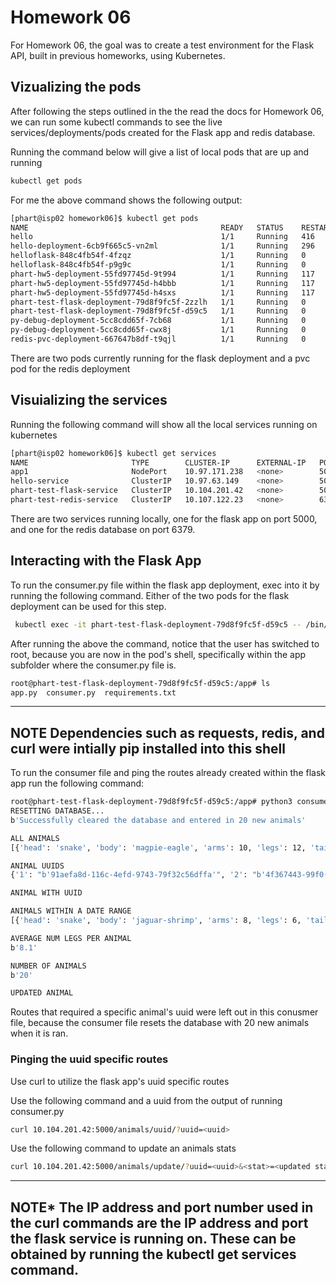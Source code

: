 # Homework 06

For Homework 06, the goal was to create a test environment for the Flask API, built in previous homeworks, using Kubernetes.   

## Vizualizing the pods 

After following the steps outlined in the the read the docs for Homework 06, we can run some kubectl commands to see the live services/deployments/pods created for the Flask app and redis database.

Running the command below will give a list of local pods that are up and running

```bash
kubectl get pods
```

For me the above command shows the following output:

```bash
[phart@isp02 homework06]$ kubectl get pods
NAME                                           READY   STATUS    RESTARTS   AGE
hello                                          1/1     Running   416        17d
hello-deployment-6cb9f665c5-vn2ml              1/1     Running   296        12d
helloflask-848c4fb54f-4fzqz                    1/1     Running   0          10d
helloflask-848c4fb54f-p9g9c                    1/1     Running   0          10d
phart-hw5-deployment-55fd97745d-9t994          1/1     Running   117        4d21h
phart-hw5-deployment-55fd97745d-h4bbb          1/1     Running   117        4d21h
phart-hw5-deployment-55fd97745d-h4sxs          1/1     Running   117        4d21h
phart-test-flask-deployment-79d8f9fc5f-2zzlh   1/1     Running   0          3d1h
phart-test-flask-deployment-79d8f9fc5f-d59c5   1/1     Running   0          3d1h
py-debug-deployment-5cc8cdd65f-7cb68           1/1     Running   0          10d
py-debug-deployment-5cc8cdd65f-cwx8j           1/1     Running   0          3d8h
redis-pvc-deployment-667647b8df-t9qjl          1/1     Running   0          5d7h
```

There are two pods currently running for the flask deployment and a pvc pod for the redis deployment


## Visuializing the services

Running the following command will show all the local services running on kubernetes

```bash
[phart@isp02 homework06]$ kubectl get services
NAME                       TYPE        CLUSTER-IP      EXTERNAL-IP   PORT(S)          AGE
app1                       NodePort    10.97.171.238   <none>        5000:30774/TCP   4d5h
hello-service              ClusterIP   10.97.63.149    <none>        5000/TCP         10d
phart-test-flask-service   ClusterIP   10.104.201.42   <none>        5000/TCP         3d3h
phart-test-redis-service   ClusterIP   10.107.122.23   <none>        6379/TCP         5d8h 
```

There are two services running locally, one for the flask app on port 5000, and one for the redis database on port 6379.


## Interacting with the Flask App

To run the consumer.py file within the flask app deployment, exec into it by running the following command. Either of the two pods for the flask deployment can be used for this step.

```bash
 kubectl exec -it phart-test-flask-deployment-79d8f9fc5f-d59c5 -- /bin/bash
```

After running the above the command, notice that the user has switched to root, because you are now in the pod's shell, specifically within the app subfolder where the consumer.py file is.

```bash
root@phart-test-flask-deployment-79d8f9fc5f-d59c5:/app# ls
app.py  consumer.py  requirements.txt
```

---
**NOTE**
Dependencies such as requests, redis, and curl were intially pip installed into this shell
---


To run the consumer file and ping the routes already created within the flask app run the following command:

```bash
root@phart-test-flask-deployment-79d8f9fc5f-d59c5:/app# python3 consumer.py
RESETTING DATABASE...
b'Successfully cleared the database and entered in 20 new animals'

ALL ANIMALS
[{'head': 'snake', 'body': 'magpie-eagle', 'arms': 10, 'legs': 12, 'tail': 22, 'created_on': '2009-04-05'}, {'head': 'bull', 'body': 'hawk-fly', 'arms': 6, 'legs': 12, 'tail': 18, 'created_on': '2004-11-02'}, {'head': 'bull', 'body': 'donkey-pug', 'arms': 8, 'legs': 12, 'tail': 20, 'created_on': '2001-05-21'}, {'head': 'raven', 'body': 'ewe-duck', 'arms': 2, 'legs': 3, 'tail': 5, 'created_on': '2003-10-30'}, {'head': 'lion', 'body': 'loon-shrimp', 'arms': 8, 'legs': 12, 'tail': 20, 'created_on': '2003-01-07'}, {'head': 'bull', 'body': 'ape-caiman', 'arms': 2, 'legs': 12, 'tail': 14, 'created_on': '2011-08-26'}, {'head': 'bull', 'body': 'moose-jay', 'arms': 2, 'legs': 3, 'tail': 5, 'created_on': '2010-08-06'}, {'head': 'bunny', 'body': 'man-asp', 'arms': 2, 'legs': 6, 'tail': 8, 'created_on': '2005-11-11'}, {'head': 'snake', 'body': 'jaguar-shrimp', 'arms': 8, 'legs': 6, 'tail': 14, 'created_on': '2020-08-03'}, {'head': 'snake', 'body': 'goat-dog', 'arms': 2, 'legs': 12, 'tail': 14, 'created_on': '2019-06-17'}, {'head': 'bull', 'body': 'ghoul-condor', 'arms': 6, 'legs': 6, 'tail': 12, 'created_on': '2009-06-27'}, {'head': 'snake', 'body': 'gnu-tahr', 'arms': 8, 'legs': 9, 'tail': 17, 'created_on': '2018-07-18'}, {'head': 'snake', 'body': 'possum-mutt', 'arms': 2, 'legs': 12, 'tail': 14, 'created_on': '2000-01-13'}, {'head': 'snake', 'body': 'shiner-lark', 'arms': 2, 'legs': 6, 'tail': 8, 'created_on': '2017-01-19'}, {'head': 'bull', 'body': 'lizard-kiwi', 'arms': 10, 'legs': 3, 'tail': 13, 'created_on': '2020-06-28'}, {'head': 'bunny', 'body': 'piglet-tuna', 'arms': 10, 'legs': 3, 'tail': 13, 'created_on': '2012-12-16'}, {'head': 'raven', 'body': 'whale-guppy', 'arms': 2, 'legs': 3, 'tail': 5, 'created_on': '2002-06-03'}, {'head': 'bunny', 'body': 'hound-pug', 'arms': 10, 'legs': 12, 'tail': 22, 'created_on': '2010-07-22'}, {'head': 'raven', 'body': 'jennet-gull', 'arms': 8, 'legs': 9, 'tail': 17, 'created_on': '2012-02-14'}, {'head': 'bunny', 'body': 'hawk-hen', 'arms': 10, 'legs': 9, 'tail': 19, 'created_on': '2013-08-19'}]

ANIMAL UUIDS
{'1': "b'91aefa8d-116c-4efd-9743-79f32c56dffa'", '2': "b'4f367443-99f0-41c6-8926-4c5d00c5ed78'", '3': "b'1ef5db57-1c65-4291-b743-48b2c074a864'", '4': "b'75929bb2-b7af-479c-a545-9870b7d60751'", '5': "b'2b842943-a3d7-49f1-91b1-5f1bce28b834'", '6': "b'9253a7b9-8e1a-4599-b745-ef32c83452af'", '7': "b'90085ee1-6fab-45a4-a001-ad1f40771dc1'", '8': "b'fd661e91-9457-4da4-bd44-037770a5ce85'", '9': "b'76c28515-8bf6-4b51-bc4c-c768aa8b2800'", '10': "b'5c6020ba-74aa-45d1-9d3b-cf9c2c112e74'", '11': "b'c987a50b-6d27-407f-bffb-0835913986c4'", '12': "b'146bdbbe-6a20-4e14-8c03-7acaaf136ff3'", '13': "b'b208df33-a800-458e-a702-c7c076ff3905'", '14': "b'dd4cc9e7-946f-4e94-9b4b-7996027e37fe'", '15': "b'b0ffa5a2-9629-4e39-8571-1fa1647fedf9'", '16': "b'79063ea4-b607-4c43-8c76-e49505bf2b78'", '17': "b'754a08bb-37a6-4e45-a682-e89da899a7ff'", '18': "b'c2e79536-d0bc-4eaf-a7f4-57df8cc6a52e'", '19': "b'4a77d715-942d-4505-982b-b166f597a575'", '20': "b'ab999f7c-1f78-4d7e-af1b-c27a377d1c3f'"}

ANIMAL WITH UUID

ANIMALS WITHIN A DATE RANGE
[{'head': 'snake', 'body': 'jaguar-shrimp', 'arms': 8, 'legs': 6, 'tail': 14, 'created_on': '2020-08-03'}, {'head': 'snake', 'body': 'goat-dog', 'arms': 2, 'legs': 12, 'tail': 14, 'created_on': '2019-06-17'}, {'head': 'snake', 'body': 'gnu-tahr', 'arms': 8, 'legs': 9, 'tail': 17, 'created_on': '2018-07-18'}, {'head': 'snake', 'body': 'shiner-lark', 'arms': 2, 'legs': 6, 'tail': 8, 'created_on': '2017-01-19'}, {'head': 'bull', 'body': 'lizard-kiwi', 'arms': 10, 'legs': 3, 'tail': 13, 'created_on': '2020-06-28'}]

AVERAGE NUM LEGS PER ANIMAL
b'8.1'

NUMBER OF ANIMALS
b'20'

UPDATED ANIMAL

```

Routes that required a specific animal's uuid were left out in this conusmer file, because the consumer file resets the database with 20 new animals when it is ran.


### Pinging the uuid specific routes

Use curl to utilize the flask app's uuid specific routes

Use the following command and a uuid from the output of running consumer.py

```bash
curl 10.104.201.42:5000/animals/uuid/?uuid=<uuid>
```

Use the following command to update an animals stats
```bash
curl 10.104.201.42:5000/animals/update/?uuid=<uuid>&<stat>=<updated stat>
```

---
**NOTE***
The IP address and port number used in the curl commands are the IP address and port the flask service is running on. These can be obtained by running the kubectl get services command.
---

